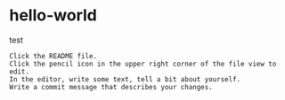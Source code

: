 # hello-world
test

    Click the README file.
    Click the pencil icon in the upper right corner of the file view to edit.
    In the editor, write some text, tell a bit about yourself.
    Write a commit message that describes your changes.

